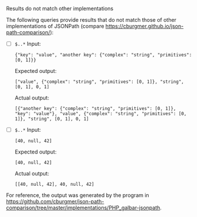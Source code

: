Results do not match other implementations

The following queries provide results that do not match those of other implementations of JSONPath
(compare https://cburgmer.github.io/json-path-comparison/):

- [ ] `$..*`
  Input:
  ```
  {"key": "value", "another key": {"complex": "string", "primitives": [0, 1]}}
  ```
  Expected output:
  ```
  ["value", {"complex": "string", "primitives": [0, 1]}, "string", [0, 1], 0, 1]
  ```
  Actual output:
  ```
  [{"another key": {"complex": "string", "primitives": [0, 1]}, "key": "value"}, "value", {"complex": "string", "primitives": [0, 1]}, "string", [0, 1], 0, 1]
  ```

- [ ] `$..*`
  Input:
  ```
  [40, null, 42]
  ```
  Expected output:
  ```
  [40, null, 42]
  ```
  Actual output:
  ```
  [[40, null, 42], 40, null, 42]
  ```


For reference, the output was generated by the program in https://github.com/cburgmer/json-path-comparison/tree/master/implementations/PHP_galbar-jsonpath.
